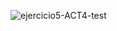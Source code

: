 ![ejercicio5-ACT4-test](https://github.com/JEstebanSanti/ESDAT-JORGE-SANTI/assets/78988823/1140be47-0a79-46b3-a78f-a3e9293d0118)
